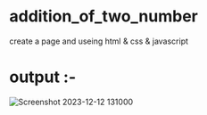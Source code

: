 # addition_of_two_number
create a page and useing html &amp; css &amp; javascript

# output :-
![Screenshot 2023-12-12 131000](https://github.com/SAHILRATHO/addition_of_two_number/assets/144763172/ae0341f0-227c-4ae5-820c-9286013026dc)

